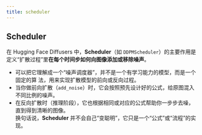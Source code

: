 ```yaml
---
title: scheduler
---
```



## Scheduler

在 Hugging Face Diffusers 中，**Scheduler**（如 `DDPMScheduler`）的主要作用是定义“扩散过程”里**在每个时间步如何向图像添加或移除噪声**。
- 可以把它理解成一个“噪声调度器”，并不是一个有学习能力的模型，而是一个固定的算 法，用来实现扩散模型的前向或反向过程。
- 当你做前向扩散（`add_noise`）时，它会按照预先设计好的公式，给原图混入不同比例的噪声。
- 在反向扩散时（推理阶段），它也根据相同或对应的公式帮助你一步步去噪，直到得到清晰的图像。  
换句话说，**Scheduler** 并不会自己“变聪明”，它只是一个“公式”或“流程”的实现。
